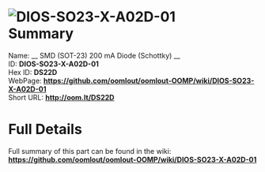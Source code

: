 
![DIOS-SO23-X-A02D-01](https://github.com/oomlout/oomlout-OOMP/blob/master/parts/DIOS-SO23-X-A02D-01/DIOS-SO23-X-A02D-01_420.jpg)   
Summary
=================
  
Name: __ SMD (SOT-23) 200 mA Diode (Schottky) __    
ID: __DIOS-SO23-X-A02D-01__   
Hex ID: __DS22D__   
WebPage: __https://github.com/oomlout/oomlout-OOMP/wiki/DIOS-SO23-X-A02D-01__   
Short URL: __http://oom.lt/DS22D__   

Full Details
==========================
Full summary of this part can be found in the wiki:   
__https://github.com/oomlout/oomlout-OOMP/wiki/DIOS-SO23-X-A02D-01__    

